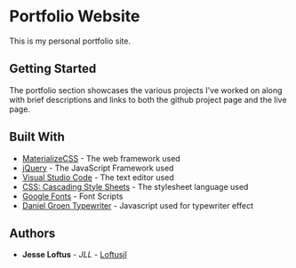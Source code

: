 # Portfolio Website

This is my personal portfolio site.

## Getting Started

The portfolio section showcases the various projects I've worked on along with brief descriptions and links to both the github project page and the live page.

## Built With

* [MaterializeCSS](https://materializecss.com/) - The web framework used
* [jQuery](https://jquery.com/) - The JavaScript Framework used
* [Visual Studio Code](https://code.visualstudio.com/) - The text editor used
* [CSS: Cascading Style Sheets](https://developer.mozilla.org/en-US/docs/Web/CSS) - The stylesheet language used
* [Google Fonts](http://google.com/fonts) - Font Scripts
* [Daniel Groen Typewriter](https://codepen.io/danielgroen/pen/VeRPOq) - Javascript used for typewriter effect

## Authors

* **Jesse Loftus** - *JLL* - [Loftusjl](https://github.com/loftusjl)